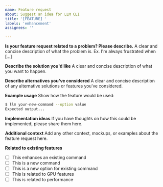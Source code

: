 ```yaml
---
name: Feature request
about: Suggest an idea for LLM CLI
title: '[FEATURE] '
labels: 'enhancement'
assignees: ''

---
```


**Is your feature request related to a problem? Please describe.**
A clear and concise description of what the problem is. Ex. I'm always frustrated when [...]

**Describe the solution you'd like**
A clear and concise description of what you want to happen.

**Describe alternatives you've considered**
A clear and concise description of any alternative solutions or features you've considered.

**Example usage**
Show how the feature would be used:
```bash
$ llm your-new-command --option value
Expected output...
```

**Implementation ideas**
If you have thoughts on how this could be implemented, please share them here.

**Additional context**
Add any other context, mockups, or examples about the feature request here.

**Related to existing features**
- [ ] This enhances an existing command
- [ ] This is a new command
- [ ] This is a new option for existing command
- [ ] This is related to GPU features
- [ ] This is related to performance